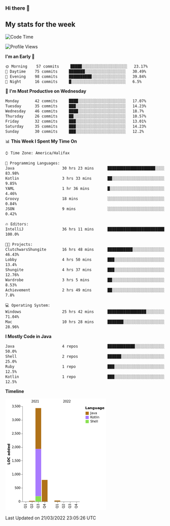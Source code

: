 ### Hi there 👋

## My stats for the week
<!--START_SECTION:waka-->
![Code Time](http://img.shields.io/badge/Code%20Time-109%20hrs%2021%20mins-blue)

![Profile Views](http://img.shields.io/badge/Profile%20Views-98-blue)

**I'm an Early 🐤** 

```text
🌞 Morning    57 commits     █████░░░░░░░░░░░░░░░░░░░░   23.17% 
🌆 Daytime    75 commits     ███████░░░░░░░░░░░░░░░░░░   30.49% 
🌃 Evening    98 commits     ██████████░░░░░░░░░░░░░░░   39.84% 
🌙 Night      16 commits     █░░░░░░░░░░░░░░░░░░░░░░░░   6.5%

```
📅 **I'm Most Productive on Wednesday** 

```text
Monday       42 commits     ████░░░░░░░░░░░░░░░░░░░░░   17.07% 
Tuesday      35 commits     ███░░░░░░░░░░░░░░░░░░░░░░   14.23% 
Wednesday    46 commits     ████░░░░░░░░░░░░░░░░░░░░░   18.7% 
Thursday     26 commits     ██░░░░░░░░░░░░░░░░░░░░░░░   10.57% 
Friday       32 commits     ███░░░░░░░░░░░░░░░░░░░░░░   13.01% 
Saturday     35 commits     ███░░░░░░░░░░░░░░░░░░░░░░   14.23% 
Sunday       30 commits     ███░░░░░░░░░░░░░░░░░░░░░░   12.2%

```


📊 **This Week I Spent My Time On** 

```text
⌚︎ Time Zone: America/Halifax

💬 Programming Languages: 
Java                     30 hrs 23 mins      █████████████████████░░░░   83.98% 
Kotlin                   3 hrs 33 mins       ██░░░░░░░░░░░░░░░░░░░░░░░   9.85% 
YAML                     1 hr 36 mins        █░░░░░░░░░░░░░░░░░░░░░░░░   4.46% 
Groovy                   18 mins             ░░░░░░░░░░░░░░░░░░░░░░░░░   0.84% 
JSON                     9 mins              ░░░░░░░░░░░░░░░░░░░░░░░░░   0.42%

🔥 Editors: 
IntelliJ                 36 hrs 11 mins      █████████████████████████   100.0%

🐱‍💻 Projects: 
ClutchwarsShungite       16 hrs 48 mins      ███████████░░░░░░░░░░░░░░   46.43% 
Lobby                    4 hrs 50 mins       ███░░░░░░░░░░░░░░░░░░░░░░   13.4% 
Shungite                 4 hrs 37 mins       ███░░░░░░░░░░░░░░░░░░░░░░   12.76% 
Wardrobe                 3 hrs 5 mins        ██░░░░░░░░░░░░░░░░░░░░░░░   8.53% 
Achievement              2 hrs 49 mins       ██░░░░░░░░░░░░░░░░░░░░░░░   7.8%

💻 Operating System: 
Windows                  25 hrs 42 mins      █████████████████░░░░░░░░   71.04% 
Mac                      10 hrs 28 mins      ███████░░░░░░░░░░░░░░░░░░   28.96%

```

**I Mostly Code in Java** 

```text
Java                     4 repos             ████████████░░░░░░░░░░░░░   50.0% 
Shell                    2 repos             ██████░░░░░░░░░░░░░░░░░░░   25.0% 
Ruby                     1 repo              ███░░░░░░░░░░░░░░░░░░░░░░   12.5% 
Kotlin                   1 repo              ███░░░░░░░░░░░░░░░░░░░░░░   12.5%

```


**Timeline**

![Chart not found](https://raw.githubusercontent.com/lyndseyy/lyndseyy/main/charts/bar_graph.png) 


 Last Updated on 21/03/2022 23:05:26 UTC
<!--END_SECTION:waka-->